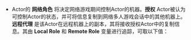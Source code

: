 - Actor的 **网络角色** 将决定网络游戏期间控制Actor的机器。**授权** Actor被认为可控制Actor的状态，并可将信息复制到网络多人游戏会话中的其他机器上。**远程代理** 是该Actor在远程机器上的副本，其将接收授权Actor中的复制信息。其由 **Local Role** 和 **Remote Role** 变量进行追踪，可取以下值：